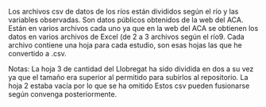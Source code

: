 Los archivos csv de datos de los ríos están divididos según el río y las variables observadas. Son datos públicos obtenidos de la web del ACA. 
Están en varios archivos cada uno ya que en la web del ACA se obtienen los datos en varios archivos de Excel (de 2 a 3 archivos según el río9. 
Cada archivo contiene una hoja para cada estudio, son esas hojas las que he convertido a .csv. 

Notas: La hoja 3 de cantidad del Llobregat ha sido dividida en dos a su vez ya que el tamaño era superior al permitido para subirlos al repositorio. La hoja 2 estaba vacía por lo que se ha omitido
Estos csv pueden fusionarse según convenga posteriormente. 
